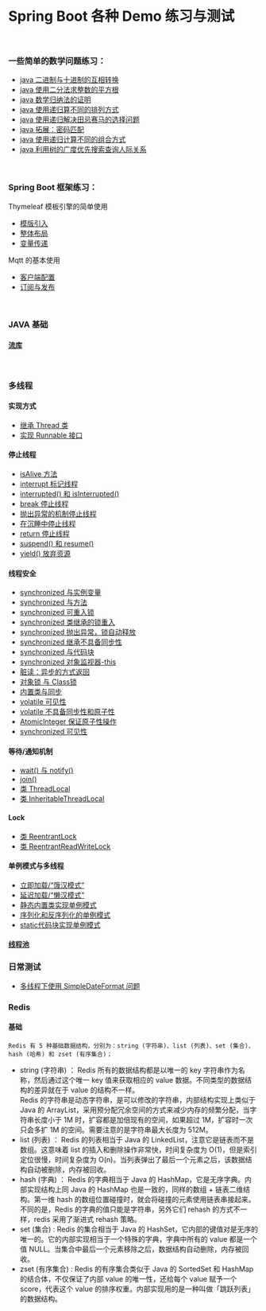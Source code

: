 Spring Boot 各种 Demo 练习与测试
====

<br/>

### 一些简单的数学问题练习：

* [java 二进制与十进制的互相转换](https://github.com/laofeijunfeng/demo/commit/681894f2b82071a0b1dd8dcc43f9b61fb8e9ef35)
* [java 使用二分法求整数的平方根](https://github.com/laofeijunfeng/demo/commit/089f58423e3bbe91b738fdeb0d0bd704c571fb10)
* [java 数学归纳法的证明](https://github.com/laofeijunfeng/demo/commit/dbbaabf3e4342a84483323022e778b4581689b6a)
* [java 使用递归算不同的排列方式](https://github.com/laofeijunfeng/demo/commit/28b99b18e1f4ed1049c7956e1ce9bf9697c9b40a)
* [java 使用递归解决田忌赛马的选择问题](https://github.com/laofeijunfeng/demo/commit/8f4af5fd054ab7961844934de21ed8303fce01d1)
* [java 拓展：密码匹配](https://github.com/laofeijunfeng/demo/commit/42858ef2937b3f23531c3e1901d8ac6fa874ae8f)
* [java 使用递归计算不同的组合方式](https://github.com/laofeijunfeng/demo/commit/ceba4cad2440ca28e66388048025a5b724487aa4)
* [java 利用树的广度优先搜索查询人际关系](https://github.com/laofeijunfeng/demo/commit/af699e768891916274f0c8a4daa2eadbdbf862db)

<br/>

### Spring Boot 框架练习：

Thymeleaf 模板引擎的简单使用

* [模版引入](https://github.com/laofeijunfeng/demo/commit/73823dbed5d3dbeb7d11f87dbbb4faa65d48c6ee)
* [整体布局](https://github.com/laofeijunfeng/demo/commit/65258796a4a1e5651c53c89832ef752219784cbd)
* [变量传递](https://github.com/laofeijunfeng/demo/commit/15719570e9a4346e146beeca63f62e754a99e84d)

Mqtt 的基本使用
* [客户端配置](https://github.com/laofeijunfeng/demo/commit/07e66e1c09c676a05da601cbd3aea3eb9f9217a4)
* [订阅与发布](https://github.com/laofeijunfeng/demo/commit/2e3b3b46f9861e11d51b805cad631465f78f468c)

<br/>

### JAVA 基础

#### [流库](https://github.com/laofeijunfeng/demo/tree/master/src/main/java/com/linjunfeng/demo/stream)

<br/>

### 多线程

#### 实现方式

* [继承 Thread 类](https://github.com/laofeijunfeng/demo/tree/master/src/main/java/com/linjunfeng/demo/thread/demo1)
* [实现 Runnable 接口](https://github.com/laofeijunfeng/demo/tree/master/src/main/java/com/linjunfeng/demo/thread/demo2)

#### 停止线程

* [isAlive 方法](https://github.com/laofeijunfeng/demo/tree/master/src/main/java/com/linjunfeng/demo/thread/demo4)
* [interrupt 标记线程](https://github.com/laofeijunfeng/demo/blob/master/src/main/java/com/linjunfeng/demo/thread/demo5/Demo5_1.java)
* [interrupted() 和 isInterrupted()](https://github.com/laofeijunfeng/demo/blob/master/src/main/java/com/linjunfeng/demo/thread/demo5/Demo5_2.java)
* [break 停止线程](https://github.com/laofeijunfeng/demo/blob/master/src/main/java/com/linjunfeng/demo/thread/demo5/Demo5_3.java)
* [抛出异常的机制停止线程](https://github.com/laofeijunfeng/demo/blob/master/src/main/java/com/linjunfeng/demo/thread/demo5/Demo5_4.java)
* [在沉睡中停止线程](https://github.com/laofeijunfeng/demo/blob/master/src/main/java/com/linjunfeng/demo/thread/demo5/Demo5_5.java)
* [return 停止线程](https://github.com/laofeijunfeng/demo/blob/master/src/main/java/com/linjunfeng/demo/thread/demo5/Demo5_6.java)
* [suspend() 和 resume()](https://github.com/laofeijunfeng/demo/blob/master/src/main/java/com/linjunfeng/demo/thread/demo6/Demo6_1.java)
* [yield() 放弃资源](https://github.com/laofeijunfeng/demo/blob/master/src/main/java/com/linjunfeng/demo/thread/demo6/Demo6_2.java)

#### 线程安全

* [synchronized 与实例变量](https://github.com/laofeijunfeng/demo/blob/master/src/main/java/com/linjunfeng/demo/thread/demo7/Demo7_1.java)
* [synchronized 与方法](https://github.com/laofeijunfeng/demo/blob/master/src/main/java/com/linjunfeng/demo/thread/demo7/Demo7_2.java)
* [synchronized 可重入锁](https://github.com/laofeijunfeng/demo/blob/master/src/main/java/com/linjunfeng/demo/thread/demo7/Demo7_4.java)
* [synchronized 类继承的锁重入](https://github.com/laofeijunfeng/demo/blob/master/src/main/java/com/linjunfeng/demo/thread/demo7/Demo7_5.java)
* [synchronized 抛出异常，锁自动释放](https://github.com/laofeijunfeng/demo/blob/master/src/main/java/com/linjunfeng/demo/thread/demo7/Demo7_6.java)
* [synchronized 继承不具备同步性](https://github.com/laofeijunfeng/demo/blob/master/src/main/java/com/linjunfeng/demo/thread/demo7/Demo7_7.java)
* [synchronized 与代码块](https://github.com/laofeijunfeng/demo/blob/master/src/main/java/com/linjunfeng/demo/thread/demo8/Demo8_1.java)
* [synchronized 对象监视器-this](https://github.com/laofeijunfeng/demo/blob/master/src/main/java/com/linjunfeng/demo/thread/demo8/Demo8_2.java)
* [脏读：异步的方式返回](https://github.com/laofeijunfeng/demo/blob/master/src/main/java/com/linjunfeng/demo/thread/demo8/Demo8_4.java)
* [对象锁 与 Class锁](https://github.com/laofeijunfeng/demo/blob/master/src/main/java/com/linjunfeng/demo/thread/demo8/Demo8_5.java)
* [内置类与同步](https://github.com/laofeijunfeng/demo/blob/master/src/main/java/com/linjunfeng/demo/thread/demo8/Demo8_6.java)
* [volatile 可见性](https://github.com/laofeijunfeng/demo/blob/master/src/main/java/com/linjunfeng/demo/thread/demo8/Demo8_8.java)
* [volatile 不具备同步性和原子性](https://github.com/laofeijunfeng/demo/blob/master/src/main/java/com/linjunfeng/demo/thread/demo8/Demo8_9.java)
* [AtomicInteger 保证原子性操作](https://github.com/laofeijunfeng/demo/blob/master/src/main/java/com/linjunfeng/demo/thread/demo8/Demo8_10.java)
* [synchronized 可见性](https://github.com/laofeijunfeng/demo/blob/master/src/main/java/com/linjunfeng/demo/thread/demo8/Demo8_11.java)

#### 等待/通知机制

* [wait() 与 notify()](https://github.com/laofeijunfeng/demo/tree/master/src/main/java/com/linjunfeng/demo/thread/communication/waitAndNotify)
* [join()](https://github.com/laofeijunfeng/demo/tree/master/src/main/java/com/linjunfeng/demo/thread/communication/join)
* [类 ThreadLocal](https://github.com/laofeijunfeng/demo/tree/master/src/main/java/com/linjunfeng/demo/thread/communication/join)
* [类 InheritableThreadLocal](https://github.com/laofeijunfeng/demo/tree/master/src/main/java/com/linjunfeng/demo/thread/communication/inheritableThreadLocal)

#### Lock

* [类 ReentrantLock](https://github.com/laofeijunfeng/demo/tree/master/src/main/java/com/linjunfeng/demo/thread/lock/reentrantLock)
* [类 ReentrantReadWriteLock](https://github.com/laofeijunfeng/demo/tree/master/src/main/java/com/linjunfeng/demo/thread/lock/reentrantReadWriteLock)

#### 单例模式与多线程

* [立即加载/“饿汉模式”](https://github.com/laofeijunfeng/demo/tree/master/src/main/java/com/linjunfeng/demo/thread/singleton/demo1)
* [延迟加载/“懒汉模式”](https://github.com/laofeijunfeng/demo/tree/master/src/main/java/com/linjunfeng/demo/thread/singleton/demo2)
* [静态内置类实现单例模式](https://github.com/laofeijunfeng/demo/tree/master/src/main/java/com/linjunfeng/demo/thread/singleton/demo3)
* [序列化和反序列化的单例模式](https://github.com/laofeijunfeng/demo/tree/master/src/main/java/com/linjunfeng/demo/thread/singleton/demo4)
* [static代码块实现单例模式](https://github.com/laofeijunfeng/demo/tree/master/src/main/java/com/linjunfeng/demo/thread/singleton/demo5)

#### [线程池](https://github.com/laofeijunfeng/demo/tree/master/src/main/java/com/linjunfeng/demo/thread/threadPool)

### 日常测试
* [多线程下使用 SimpleDateFormat 问题](https://github.com/laofeijunfeng/demo/tree/master/src/main/java/com/linjunfeng/demo/others/demo1)

### Redis

#### 基础
`Redis 有 5 种基础数据结构，分别为：string (字符串)、list (列表)、set (集合)、hash (哈希) 和 zset (有序集合)；`

* string (字符串) ： Redis 所有的数据结构都是以唯一的 key 字符串作为名称，然后通过这个唯一 key 值来获取相应的 value 数据。不同类型的数据结构的差异就在于 value 的结构不一样。<br/>Redis 的字符串是动态字符串，是可以修改的字符串，内部结构实现上类似于 Java 的 ArrayList，采用预分配冗余空间的方式来减少内存的频繁分配，当字符串长度小于 1M 时，扩容都是加倍现有的空间，如果超过 1M，扩容时一次只会多扩 1M 的空间。需要注意的是字符串最大长度为 512M。
* list (列表) ： Redis 的列表相当于 Java 的 LinkedList，注意它是链表而不是数组。这意味着 list 的插入和删除操作非常快，时间复杂度为 O(1)，但是索引定位很慢，时间复杂度为 O(n)。当列表弹出了最后一个元素之后，该数据结构自动被删除，内存被回收。
* hash (字典) ： Redis 的字典相当于 Java 的 HashMap，它是无序字典。内部实现结构上同 Java 的 HashMap 也是一致的，同样的数组 + 链表二维结构。第一维 hash 的数组位置碰撞时，就会将碰撞的元素使用链表串接起来。不同的是，Redis 的字典的值只能是字符串，另外它们 rehash 的方式不一样，redis 采用了渐进式 rehash 策略。
* set (集合) : Redis 的集合相当于 Java 的 HashSet，它内部的键值对是无序的唯一的。它的内部实现相当于一个特殊的字典，字典中所有的 value 都是一个值 NULL。当集合中最后一个元素移除之后，数据结构自动删除，内存被回收。
* zset (有序集合) : Redis 的有序集合类似于 Java 的 SortedSet 和 HashMap 的结合体，不仅保证了内部 value 的唯一性，还给每个 value 赋予一个 score，代表这个 value 的排序权重。内部实现用的是一种叫做「跳跃列表」的数据结构。